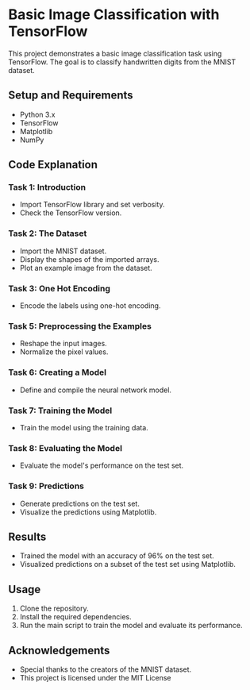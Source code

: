 # Basic Image Classification with TensorFlow

This project demonstrates a basic image classification task using TensorFlow. The goal is to classify handwritten digits from the MNIST dataset.

## Setup and Requirements

- Python 3.x
- TensorFlow
- Matplotlib
- NumPy

## Code Explanation

### Task 1: Introduction
- Import TensorFlow library and set verbosity.
- Check the TensorFlow version.

### Task 2: The Dataset
- Import the MNIST dataset.
- Display the shapes of the imported arrays.
- Plot an example image from the dataset.

### Task 3: One Hot Encoding
- Encode the labels using one-hot encoding.

### Task 5: Preprocessing the Examples
- Reshape the input images.
- Normalize the pixel values.

### Task 6: Creating a Model
- Define and compile the neural network model.

### Task 7: Training the Model
- Train the model using the training data.

### Task 8: Evaluating the Model
- Evaluate the model's performance on the test set.

### Task 9: Predictions
- Generate predictions on the test set.
- Visualize the predictions using Matplotlib.

## Results

- Trained the model with an accuracy of 96% on the test set.
- Visualized predictions on a subset of the test set using Matplotlib.

## Usage

1. Clone the repository.
2. Install the required dependencies.
3. Run the main script to train the model and evaluate its performance.

## Acknowledgements

- Special thanks to the creators of the MNIST dataset.
- This project is licensed under the MIT License
